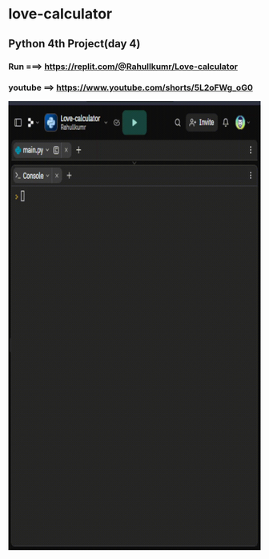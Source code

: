 # love-calculator

## Python 4th Project(day 4)

### Run ===>  https://replit.com/@Rahullkumr/Love-calculator
### youtube ==> https://www.youtube.com/shorts/5L2oFWg_oG0
![](love.gif)
